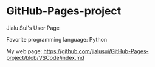 # GitHub-Pages-project

Jialu Sui's User Page

Favorite programming language: Python 

My web page: https://github.com/jialusui/GitHub-Pages-project/blob/VSCode/index.md
